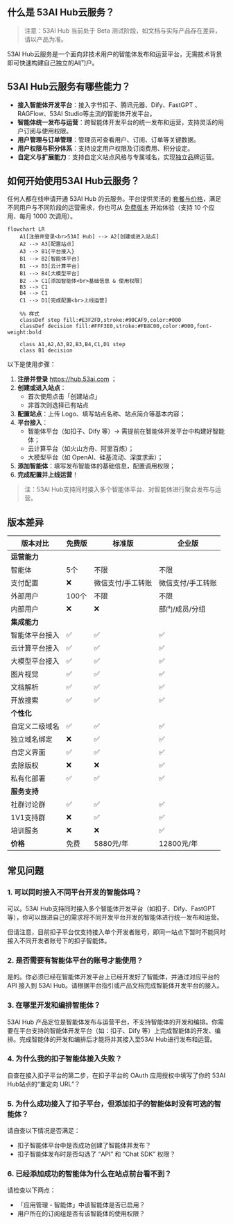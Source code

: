 ## 什么是 53AI Hub云服务？

> 注意：53AI Hub 当前处于 Beta 测试阶段，如文档与实际产品存在差异，请以产品为准。

53AI Hub云服务是一个面向非技术用户的智能体发布和运营平台，无需技术背景即可快速构建自己独立的AI门户。

## 53AI Hub云服务有哪些能力？

- **接入智能体开发平台**：接入字节扣子、腾讯元器、Dify、FastGPT 、RAGFlow、53AI Studio等主流的智能体开发平台。
- **智能体统一发布与运营**：跨智能体开发平台的统一发布和运营，支持灵活的用户订阅与使用权限。
- **用户管理与订单管理**：管理员可查看用户、订阅、订单等关键数据。
- **用户权限与积分体系**：支持设定用户权限及订阅费用、积分设定。
- **自定义与扩展能力**：支持自定义站点风格与专属域名，实现独立品牌运营。

## 如何开始使用53AI Hub云服务？

任何人都在线申请开通 53AI Hub 的云服务。平台提供灵活的 [套餐与价格](https://hub.53ai.com/pricing)，满足不同用户与不同阶段的运营需求，你也可从 [免费版本](http://hub.53ai.com) 开始体验（支持 10 个应用、每月 1000 次调用）。

```mermaid
flowchart LR
    A1[注册并登录<br>53AI Hub] --> A2[创建或进入站点]
    A2 --> A3[配置站点]
    A3 --> B1{平台接入}
    B1 --> B2[智能体平台]
    B1 --> B3[云计算平台]
    B1 --> B4[大模型平台]
    B2 --> C1[添加智能体<br>基础信息 & 使用权限]
    B3 --> C1
    B4 --> C1
    C1 --> D1[完成配置<br>上线运营]

    %% 样式
    classDef step fill:#E3F2FD,stroke:#90CAF9,color:#000
    classDef decision fill:#FFF3E0,stroke:#FB8C00,color:#000,font-weight:bold

    class A1,A2,A3,B2,B3,B4,C1,D1 step
    class B1 decision
```

以下是使用步骤：

1. **注册并登录** https://hub.53ai.com ；
2. **创建或进入站点**：
   - 首次使用点击「创建站点」
   - 非首次则选择已有站点
3. **配置站点**：上传 Logo、填写站点名称、站点简介等基本内容；
4. **平台接入**：
   - 智能体平台（如扣子、Dify 等）→ 需提前在智能体开发平台中构建好智能体；
   - 云计算平台（如火山方舟、阿里百炼）；
   - 大模型平台（如 OpenAI、硅基流动、深度求索）；
5. **添加智能体**：填写发布智能体的基础信息，配置调用权限；
6. **完成配置并上线运营**！

> 注：53AI Hub支持同时接入多个智能体平台、对智能体进行聚合发布与运营。

## 版本差异


| 版本对比       | 免费版 | 标准版            | 企业版            |
| -------------- | ------ | ----------------- | ----------------- |
| **运营能力**   |        |                   |                   |
| 智能体         | 5个    | 不限              | 不限              |
| 支付配置       | ❌     | 微信支付/手工转账 | 微信支付/手工转账 |
| 外部用户       | 100个  | 不限              | 不限              |
| 内部用户       | ❌     | ❌                | 部门/成员/分组    |
| **集成能力**   |        |                   |                   |
| 智能体平台接入 | ✅     | ✅                | ✅                |
| 云计算平台接入 | ✅     | ✅                | ✅                |
| 大模型平台接入 | ✅     | ✅                | ✅                |
| 图片视觉       | ✅     | ✅                | ✅                |
| 文档解析       | ✅     | ✅                | ✅                |
| 开放搜索       | ✅     | ✅                | ✅                |
| **个性化**     |        |                   |                   |
| 自定义二级域名 | ✅     | ✅                | ✅                |
| 独立域名绑定   | ❌     | ✅                | ✅                |
| 自定义界面     | ✅     | ✅                | ✅                |
| 去除版权       | ❌     | ❌                | ✅                |
| 私有化部署     | ✅     | ✅                | ✅                |
| **服务支持**   |        |                   |                   |
| 社群讨论群     | ✅     | ✅                | ✅                |
| 1V1支持群      | ❌     | ✅                | ✅                |
| 培训服务       | ❌     | ❌                | ✅                |
| **价格**       | 免费   | 5880元/年         | 12800元/年        |

## 常见问题

### 1. 可以同时接入不同平台开发的智能体吗？

可以。53AI Hub支持同时接入多个智能体开发平台（如扣子、Dify、FastGPT 等），你可以跟进自己的需求将不同开发平台开发的智能体进行统一发布和运营。

但请注意，目前扣子平台仅支持接入单个开发者账号，即同一站点下暂时不能同时接入不同开发者账号下的扣子智能体。

### 2. 是否需要有智能体平台的账号才能使用？

是的。你必须已经在智能体开发平台上已经开发好了智能体，并通过对应平台的 API 接入到 53AI Hub。请根据平台指引或产品文档完成智能体开发平台的接入。

### 3. 在哪里开发和编排智能体？

53AI Hub 产品定位是智能体发布与运营平台，不支持智能体的开发和编排。你需要在平台支持的智能体开发平台（如：扣子、Dify 等）上完成智能体的开发、编排。完成智能体的开发和编排后才能将并其接入至53AI Hub进行发布和运营。

### 4. 为什么我的扣子智能体接入失败？

自查在接入扣子平台的第二步，在扣子平台的 OAuth 应用授权中填写了你的 53AI Hub站点的“重定向 URL”？

### 5. 为什么成功接入了扣子平台，但添加扣子的智能体时没有可选的智能体？

请自查以下情况是否满足：

- 扣子智能体平台中是否成功创建了智能体并发布？
- 扣子智能体发布时是否勾选了 “API” 和 “Chat SDK” 权限？

### 6. 已经添加成功的智能体为什么在站点前台看不到？

请检查以下两点：

- 「应用管理 - 智能体」中该智能体是否已启用？
- 用户所在的订阅组是否有该智能体的使用权限？
